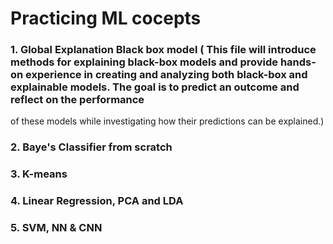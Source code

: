 # Practicing ML cocepts
###  1. Global Explanation Black box model ( This file  will introduce methods for explaining black-box models and provide hands-on experience in creating and analyzing both black-box and explainable models. The goal is to predict an outcome and reflect on the performance 
  of these models while investigating how their predictions can be explained.)
###  2. Baye's Classifier from scratch 
###  3. K-means
###  4. Linear Regression, PCA and LDA
###  5. SVM, NN & CNN
